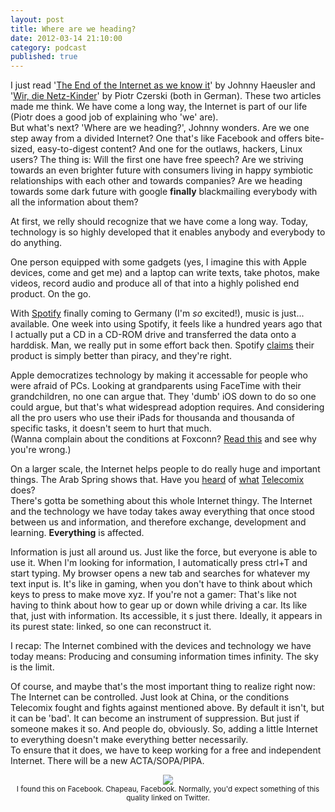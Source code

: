 ```yaml
---
layout: post
title: Where are we heading?
date: 2012-03-14 21:10:00
category: podcast
published: true
---
```


I just read '[The End of the Internet as we know it](http://www.spreeblick.com/2012/02/28/its-the-end-of-the-net-as-we-know-it/)' by Johnny Haeusler and '[Wir, die Netz-Kinder](http://www.zeit.de/digital/internet/2012-02/wir-die-netz-kinder/komplettansicht)' by Piotr Czerski (both in German). These two articles made me think. We have come a long way, the Internet is part of our life (Piotr does a good job of explaining who 'we' are).  
But what's next? 'Where are we heading?', Johnny wonders. Are we one step away from a divided Internet? One that's like Facebook and offers bite-sized, easy-to-digest content? And one for the outlaws, hackers, Linux users? The thing is: Will the first one have free speech? Are we striving towards an even brighter future with consumers living in happy symbiotic relationships with each other and towards companies? Are we heading towards some dark future with google **finally** blackmailing everybody with all the information about them?

At first, we relly should recognize that we have come a long way. Today, technology is so highly developed that it enables anybody and everybody to do anything.

One person equipped with some gadgets (yes, I imagine this with Apple devices, come and get me) and a laptop can write texts, take photos, make videos, record audio and produce all of that into a highly polished end product. On the go.

With [Spotify](https://www.spotify.com/de/) finally coming to Germany (I'm *so* excited!), music is just... available. One week into using Spotify, it feels like a hundred years ago that I actually put a CD in a CD-ROM drive and transferred the data onto a harddisk. Man, we really put in some effort back then. Spotify [claims](http://www.focus.de/digital/internet/tid-25245/musikrevolution-spotify-startet-musikplattform-die-besser-ist-als-piraterie_aid_723142.html) their product is simply better than piracy, and they're right. 

Apple democratizes technology by making it accessable for people who were afraid of PCs. Looking at grandparents using FaceTime with their grandchildren, no one can argue that. They 'dumb' iOS down to do so one could argue, but that's what widespread adoption requires. And considering all the pro users who use their iPads for thousanda and thousanda of specific tasks, it doesn't seem to hurt that much.  
(Wanna complain about the conditions at Foxconn? [Read this](http://blog.timmschoof.com/2012/02/25/nightline-ifactory-inside-apple/) and see why you're wrong.)

On a larger scale, the Internet helps people to do really huge and important things. The Arab Spring shows that. Have you [heard](http://www.washingtonpost.com/lifestyle/style/the-hacktivists-of-telecomix-lend-a-hand-to-the-arab-spring/2011/12/05/gIQAAosraO_story.html) of [what](http://www.spiegel.de/spiegel/0,1518,791039,00.html) [Telecomix](http://de.wikipedia.org/wiki/Telecomix) does?  
There's gotta be something about this whole Internet thingy. The Internet and the technology we have today takes away everything that once stood between us and information, and therefore exchange, development and learning. **Everything** is affected.

Information is just all around us. Just like the force, but everyone is able to use it. When I'm looking for information, I automatically press ctrl+T and start typing. My browser opens a new tab and searches for whatever my text input is. It's like in gaming, when you don't have to think about which keys to press to make move xyz. If you're not a gamer: That's like not having to think about how to gear up or down while driving a car. Its like that, just with information. Its accessible, it s just there. Ideally, it appears in its purest state: linked, so one can reconstruct it. 

I recap: The Internet combined with the devices and technology we have today means: Producing and consuming information times infinity. The sky is the limit.

Of course, and maybe that's the most important thing to realize right now: The Internet can be controlled. Just look at China, or the conditions Telecomix fought and fights against mentioned above. By default it isn't, but it can be 'bad'. It can become an instrument of suppression. But just if someone makes it so. And people do, obviously. So, adding a little Internet to everything doesn't make everything better necessarily.  
To ensure that it does, we have to keep working for a free and independent Internet. There will be a new ACTA/SOPA/PIPA.

<p style="text-align: center;"><img src="http://blog.timmschoof.com/images/speech.jpg"/><br/><small>I found this on Facebook. Chapeau, Facebook. Normally, you'd expect something of this quality linked on Twitter.</small></p>
